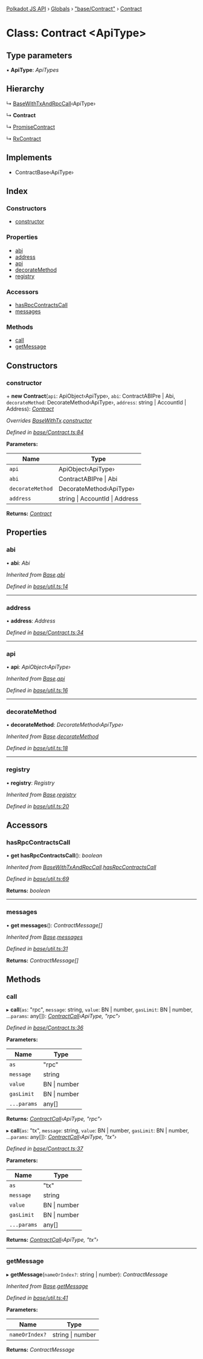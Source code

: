 [Polkadot JS API](../README.md) › [Globals](../globals.md) › ["base/Contract"](../modules/_base_contract_.md) › [Contract](_base_contract_.contract.md)

# Class: Contract <**ApiType**>

## Type parameters

▪ **ApiType**: *ApiTypes*

## Hierarchy

  ↳ [BaseWithTxAndRpcCall](_base_util_.basewithtxandrpccall.md)‹ApiType›

  ↳ **Contract**

  ↳ [PromiseContract](_promise_promisecontract_.promisecontract.md)

  ↳ [RxContract](_rx_rxcontract_.rxcontract.md)

## Implements

* ContractBase‹ApiType›

## Index

### Constructors

* [constructor](_base_contract_.contract.md#constructor)

### Properties

* [abi](_base_contract_.contract.md#abi)
* [address](_base_contract_.contract.md#address)
* [api](_base_contract_.contract.md#api)
* [decorateMethod](_base_contract_.contract.md#decoratemethod)
* [registry](_base_contract_.contract.md#registry)

### Accessors

* [hasRpcContractsCall](_base_contract_.contract.md#hasrpccontractscall)
* [messages](_base_contract_.contract.md#messages)

### Methods

* [call](_base_contract_.contract.md#call)
* [getMessage](_base_contract_.contract.md#getmessage)

## Constructors

###  constructor

\+ **new Contract**(`api`: ApiObject‹ApiType›, `abi`: ContractABIPre | Abi, `decorateMethod`: DecorateMethod‹ApiType›, `address`: string | AccountId | Address): *[Contract](_base_contract_.contract.md)*

*Overrides [BaseWithTx](_base_util_.basewithtx.md).[constructor](_base_util_.basewithtx.md#constructor)*

*Defined in [base/Contract.ts:84](https://github.com/polkadot-js/api/blob/edff4231f/packages/api-contract/src/base/Contract.ts#L84)*

**Parameters:**

Name | Type |
------ | ------ |
`api` | ApiObject‹ApiType› |
`abi` | ContractABIPre &#124; Abi |
`decorateMethod` | DecorateMethod‹ApiType› |
`address` | string &#124; AccountId &#124; Address |

**Returns:** *[Contract](_base_contract_.contract.md)*

## Properties

###  abi

• **abi**: *Abi*

*Inherited from [Base](_base_util_.base.md).[abi](_base_util_.base.md#abi)*

*Defined in [base/util.ts:14](https://github.com/polkadot-js/api/blob/edff4231f/packages/api-contract/src/base/util.ts#L14)*

___

###  address

• **address**: *Address*

*Defined in [base/Contract.ts:34](https://github.com/polkadot-js/api/blob/edff4231f/packages/api-contract/src/base/Contract.ts#L34)*

___

###  api

• **api**: *ApiObject‹ApiType›*

*Inherited from [Base](_base_util_.base.md).[api](_base_util_.base.md#api)*

*Defined in [base/util.ts:16](https://github.com/polkadot-js/api/blob/edff4231f/packages/api-contract/src/base/util.ts#L16)*

___

###  decorateMethod

• **decorateMethod**: *DecorateMethod‹ApiType›*

*Inherited from [Base](_base_util_.base.md).[decorateMethod](_base_util_.base.md#decoratemethod)*

*Defined in [base/util.ts:18](https://github.com/polkadot-js/api/blob/edff4231f/packages/api-contract/src/base/util.ts#L18)*

___

###  registry

• **registry**: *Registry*

*Inherited from [Base](_base_util_.base.md).[registry](_base_util_.base.md#registry)*

*Defined in [base/util.ts:20](https://github.com/polkadot-js/api/blob/edff4231f/packages/api-contract/src/base/util.ts#L20)*

## Accessors

###  hasRpcContractsCall

• **get hasRpcContractsCall**(): *boolean*

*Inherited from [BaseWithTxAndRpcCall](_base_util_.basewithtxandrpccall.md).[hasRpcContractsCall](_base_util_.basewithtxandrpccall.md#hasrpccontractscall)*

*Defined in [base/util.ts:69](https://github.com/polkadot-js/api/blob/edff4231f/packages/api-contract/src/base/util.ts#L69)*

**Returns:** *boolean*

___

###  messages

• **get messages**(): *ContractMessage[]*

*Inherited from [Base](_base_util_.base.md).[messages](_base_util_.base.md#messages)*

*Defined in [base/util.ts:31](https://github.com/polkadot-js/api/blob/edff4231f/packages/api-contract/src/base/util.ts#L31)*

**Returns:** *ContractMessage[]*

## Methods

###  call

▸ **call**(`as`: "rpc", `message`: string, `value`: BN | number, `gasLimit`: BN | number, ...`params`: any[]): *[ContractCall](../interfaces/_base_contract_.contractcall.md)‹ApiType, "rpc"›*

*Defined in [base/Contract.ts:36](https://github.com/polkadot-js/api/blob/edff4231f/packages/api-contract/src/base/Contract.ts#L36)*

**Parameters:**

Name | Type |
------ | ------ |
`as` | "rpc" |
`message` | string |
`value` | BN &#124; number |
`gasLimit` | BN &#124; number |
`...params` | any[] |

**Returns:** *[ContractCall](../interfaces/_base_contract_.contractcall.md)‹ApiType, "rpc"›*

▸ **call**(`as`: "tx", `message`: string, `value`: BN | number, `gasLimit`: BN | number, ...`params`: any[]): *[ContractCall](../interfaces/_base_contract_.contractcall.md)‹ApiType, "tx"›*

*Defined in [base/Contract.ts:37](https://github.com/polkadot-js/api/blob/edff4231f/packages/api-contract/src/base/Contract.ts#L37)*

**Parameters:**

Name | Type |
------ | ------ |
`as` | "tx" |
`message` | string |
`value` | BN &#124; number |
`gasLimit` | BN &#124; number |
`...params` | any[] |

**Returns:** *[ContractCall](../interfaces/_base_contract_.contractcall.md)‹ApiType, "tx"›*

___

###  getMessage

▸ **getMessage**(`nameOrIndex?`: string | number): *ContractMessage*

*Inherited from [Base](_base_util_.base.md).[getMessage](_base_util_.base.md#getmessage)*

*Defined in [base/util.ts:41](https://github.com/polkadot-js/api/blob/edff4231f/packages/api-contract/src/base/util.ts#L41)*

**Parameters:**

Name | Type |
------ | ------ |
`nameOrIndex?` | string &#124; number |

**Returns:** *ContractMessage*

